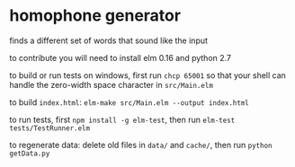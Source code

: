 # homophone generator
finds a different set of words that sound like the input

to contribute you will need to install elm 0.16 and python 2.7

to build or run tests on windows, first run `chcp 65001` so that your shell can handle the zero-width space character in `src/Main.elm`

to build `index.html`: `elm-make src/Main.elm --output index.html`

to run tests, first `npm install -g elm-test`, then run `elm-test tests/TestRunner.elm`

to regenerate data: delete old files in `data/` and `cache/`, then run `python getData.py`
